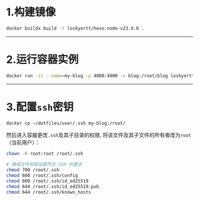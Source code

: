 # 1.构建镜像

```bash
docker buildx build -t loskyertt/hexo:node-v23.9.0 .
```

---

# 2.运行容器实例

```bash
docker run -it --name=my-blog -p 4000:4000 -v blog:/root/blog loskyertt/hexo:node-v23.9.0
```

---

# 3.配置`ssh`密钥

```bash
docker cp ~/dotfiles/user/.ssh my-blog:/root/
```

然后进入容器更改`.ssh`及其子目录的权限, 将该文件及其子文件的所有者改为`root`（当前用户）：
```bash
chown -R root:root /root/.ssh

# 确保文件权限设置符合 SSH 的要求
chmod 700 /root/.ssh
chmod 600 /root/.ssh/config
chmod 600 /root/.ssh/id_ed25519
chmod 644 /root/.ssh/id_ed25519.pub
chmod 644 /root/.ssh/known_hosts
```